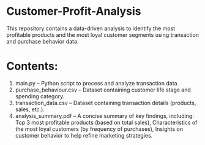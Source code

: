 # Customer-Profit-Analysis
This repository contains a data-driven analysis to identify the most profitable products and the most loyal customer segments using transaction and purchase behavior data.

# Contents:
1) main.py – Python script to process and analyze transaction data.
2) purchase_behaviour.csv – Dataset containing customer life stage and spending category.
3) transaction_data.csv – Dataset containing transaction details (products, sales, etc.).
4) analysis_summary.pdf – A concise summary of key findings, including: Top 3 most profitable products (based on total sales), Characteristics of the most loyal customers (by frequency of purchases), Insights on customer behavior to help refine marketing strategies.
